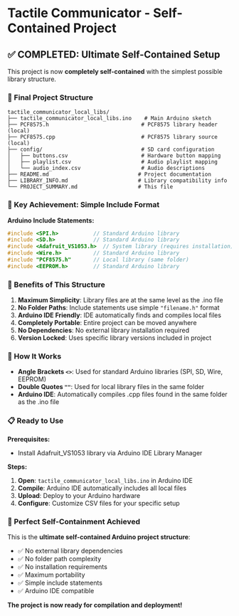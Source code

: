 # Tactile Communicator - Self-Contained Project

## ✅ COMPLETED: Ultimate Self-Contained Setup

This project is now **completely self-contained** with the simplest possible library structure.

### 📁 Final Project Structure

```
tactile_communicator_local_libs/
├── tactile_communicator_local_libs.ino    # Main Arduino sketch
├── PCF8575.h                             # PCF8575 library header (local)
├── PCF8575.cpp                           # PCF8575 library source (local)
├── config/                               # SD card configuration
│   ├── buttons.csv                       # Hardware button mapping
│   ├── playlist.csv                      # Audio playlist mapping
│   └── audio_index.csv                   # Audio descriptions
├── README.md                            # Project documentation
├── LIBRARY_INFO.md                      # Library compatibility info
└── PROJECT_SUMMARY.md                   # This file
```

### 🎯 Key Achievement: Simple Include Format

**Arduino Include Statements:**
```cpp
#include <SPI.h>           // Standard Arduino library
#include <SD.h>            // Standard Arduino library
#include <Adafruit_VS1053.h>  // System library (requires installation)
#include <Wire.h>          // Standard Arduino library
#include "PCF8575.h"       // Local library (same folder)
#include <EEPROM.h>        // Standard Arduino library
```

### 🚀 Benefits of This Structure

1. **Maximum Simplicity**: Library files are at the same level as the .ino file
2. **No Folder Paths**: Include statements use simple `"filename.h"` format
3. **Arduino IDE Friendly**: IDE automatically finds and compiles local files
4. **Completely Portable**: Entire project can be moved anywhere
5. **No Dependencies**: No external library installation required
6. **Version Locked**: Uses specific library versions included in project

### 🔧 How It Works

- **Angle Brackets `<>`**: Used for standard Arduino libraries (SPI, SD, Wire, EEPROM)
- **Double Quotes `""`**: Used for local library files in the same folder
- **Arduino IDE**: Automatically compiles .cpp files found in the same folder as the .ino file

### 📋 Ready to Use

**Prerequisites:**
- Install Adafruit_VS1053 library via Arduino IDE Library Manager

**Steps:**
1. **Open**: `tactile_communicator_local_libs.ino` in Arduino IDE
2. **Compile**: Arduino IDE automatically includes all local files
3. **Upload**: Deploy to your Arduino hardware
4. **Configure**: Customize CSV files for your specific setup

### 🎉 Perfect Self-Containment Achieved

This is the **ultimate self-contained Arduino project structure**:
- ✅ No external library dependencies
- ✅ No folder path complexity
- ✅ No installation requirements
- ✅ Maximum portability
- ✅ Simple include statements
- ✅ Arduino IDE compatible

**The project is now ready for compilation and deployment!**
